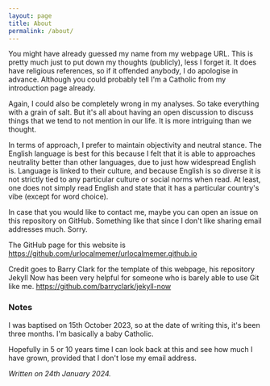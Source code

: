 ```yaml
---
layout: page
title: About
permalink: /about/
---
```

You might have already guessed my name from my webpage URL. This is pretty much just to put down my thoughts (publicly), less I forget it. It does have religious references, so if it offended anybody, I do apologise in advance. Although you could probably tell I'm a Catholic from my introduction page already.

Again, I could also be completely wrong in my analyses. So take everything with a grain of salt. But it's all about having an open discussion to discuss things that we tend to not mention in our life. It is more intriguing than we thought.

In terms of approach, I prefer to maintain objectivity and neutral stance. The English language is best for this because I felt that it is able to approaches neutrality better than other languages, due to just how widespread English is. Language is linked to their culture, and because English is so diverse it is not strictly tied to any particular culture or social norms when read. At least, one does not simply read English and state that it has a particular country's vibe (except for word choice). 

In case that you would like to contact me, maybe you can open an issue on this repository on GitHub. Something like that since I don't like sharing email addresses much. Sorry.

The GitHub page for this website is https://github.com/urlocalmemer/urlocalmemer.github.io

Credit goes to Barry Clark for the template of this webpage, his repository Jekyll Now has been very helpful for someone who is barely able to use Git like me.
https://github.com/barryclark/jekyll-now

### Notes
I was baptised on 15th October 2023, so at the date of writing this, it's been three months. I'm basically a baby Catholic.

Hopefully in 5 or 10 years time I can look back at this and see how much I have grown, provided that I don't lose my email address.

_Written on 24th January 2024._
